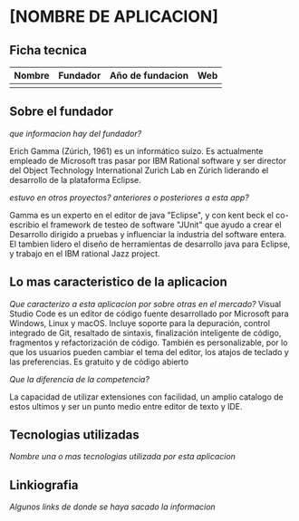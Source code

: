 # [NOMBRE DE APLICACION]

## Ficha tecnica


| Nombre | Fundador | Año de fundacion | Web |
| -------|:--------:|:----------------:|----:|
|        |          |                  |     |


## Sobre el fundador

*que informacion hay del fundador?*

Erich Gamma (Zúrich, 1961) es un informático suizo. Es actualmente empleado de Microsoft tras pasar por IBM Rational software y 
ser director del Object Technology International Zurich Lab en Zúrich liderando el desarrollo de la plataforma Eclipse.

*estuvo en otros proyectos? anteriores o posteriores a esta app?*

Gamma es un experto en el editor de java "Eclipse", y con kent beck el co-escribio el framework de testeo de software "JUnit"
que ayudo a crear el Desarrollo dirigido a pruebas y influenciar la industria del software entera. El tambien lidero el
diseño de herramientas de desarrollo java para Eclipse, y trabajo en el IBM rational Jazz project.  

## Lo mas caracteristico de la aplicacion

*Que caracterizo a esta aplicacion por sobre otras en el mercado?*
Visual Studio Code es un editor de código fuente desarrollado por Microsoft para Windows, Linux y macOS. 
Incluye soporte para la depuración, control integrado de Git, resaltado de sintaxis, finalización inteligente de código, fragmentos y refactorización de código. 
También es personalizable, por lo que los usuarios pueden cambiar el tema del editor, los atajos de teclado y las preferencias. 
Es gratuito y de código abierto

*Que la diferencia de la competencia?*

La capacidad de utilizar extensiones con facilidad, un amplio catalogo de estos ultimos y ser un punto medio entre editor de texto y IDE.

## Tecnologias utilizadas

*Nombre una o mas tecnologias utilizada por esta aplicacion*


## Linkiografia

*Algunos links de donde se haya sacado la informacion*


